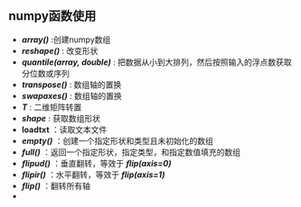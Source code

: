 ## numpy函数使用

- ***array()*** :创建numpy数组
- ***reshape()*** : 改变形状
- ***quantile(array, double)*** : 把数据从小到大排列，然后按照输入的浮点数获取分位数或序列
- ***transpose()*** : 数组轴的置换
- ***swapaxes()*** : 数组轴的置换
- ***T*** : 二维矩阵转置
- ***shape*** : 获取数组形状
- **loadtxt** ：读取文本文件
- ***empty()*** ：创建一个指定形状和类型且未初始化的数组
- ***full()*** ：返回一个指定形状，指定类型，和指定数值填充的数组
- ***flipud()*** ：垂直翻转，等效于 ***flip(axis=0)*** 
- ***flipir()*** ：水平翻转，等效于 ***flip(axis=1)*** 
- ***flip()*** ：翻转所有轴
- 

